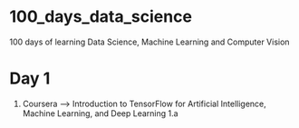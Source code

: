 # 100_days_data_science
100 days of learning Data Science, Machine Learning and Computer Vision
# Day 1 
1) Coursera --> Introduction to TensorFlow for Artificial Intelligence, Machine Learning, and Deep Learning
  1.a 
